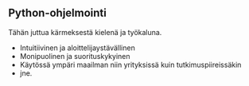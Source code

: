 ## Python-ohjelmointi

Tähän juttua kärmeksestä kielenä ja työkaluna.

- Intuitiivinen ja aloittelijaystävällinen
- Monipuolinen ja suorituskykyinen
- Käytössä ympäri maailman niin yrityksissä kuin tutkimuspiireissäkin
- jne.
